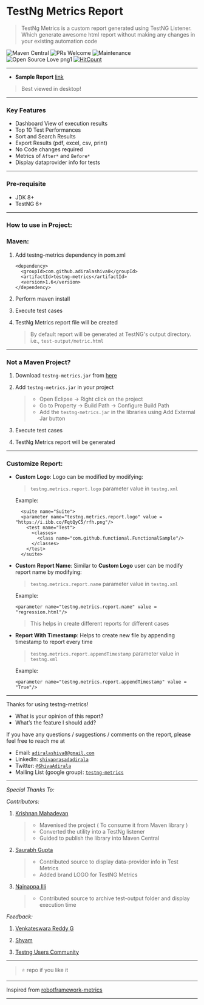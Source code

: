 # TestNg Metrics Report

 > TestNg Metrics is a custom report generated using TestNG Listener. Which generate awesome html report without making any changes in your existing automation code

![Maven Central](https://img.shields.io/maven-central/v/com.github.adiralashiva8/testng-metrics.svg?label=Maven%20Central)
![PRs Welcome](https://img.shields.io/badge/PRs-welcome-brightgreen.svg?style=flat-square)
![Maintenance](https://img.shields.io/badge/Maintained%3F-yes-green.svg)
![Open Source Love png1](https://badges.frapsoft.com/os/v1/open-source.png?v=103)
[![HitCount](http://hits.dwyl.io/adiralashiva8/testng-metrics.svg)](http://hits.dwyl.io/adiralashiva8/testng-metrics)

---

  - __Sample Report__ [link](https://testng-metrics.netlify.com/)
  > Best viewed in desktop!

---

### Key Features

 - Dashboard View of execution results
 - Top 10 Test Performances
 - Sort and Search Results
 - Export Results (pdf, excel, csv, print)
 - No Code changes required
 - Metrics of `After*` and `Before*`
 - Display dataprovider info for tests

---

### Pre-requisite

 - JDK 8+
 - TestNG 6+

---

### How to use in Project:

### Maven:

1. Add testng-metrics dependency in pom.xml
   ```
   <dependency>
     <groupId>com.github.adiralashiva8</groupId>
     <artifactId>testng-metrics</artifactId>
     <version>1.6</version>
   </dependency>
   ```
2. Perform maven install

3. Execute test cases

4. TestNg Metrics report file will be created
   > By default report will be generated at TestNG's output directory. i.e., `test-output/metric.html`

---

### Not a Maven Project?

1. Download `testng-metrics.jar` from [here](https://oss.sonatype.org/service/local/repositories/releases/content/com/github/adiralashiva8/testng-metrics/1.6/testng-metrics-1.6.jar)

2. Add `testng-metrics.jar` in your project
   > - Open Eclipse → Right click on the project
   > - Go to Property → Build Path → Configure Build Path
   > - Add the `testng-metrics.jar` in the libraries using Add External Jar button

3. Execute test cases

4. TestNg Metrics report will be generated

---

### Customize Report:

 - __Custom Logo__: Logo can be modified by modifying:

   > `testng.metrics.report.logo` parameter value in `testng.xml`

    Example:
    ```
      <suite name="Suite">
      <parameter name="testng.metrics.report.logo" value = "https://i.ibb.co/FqtQyC5/rfh.png"/>
        <test name="Test">
          <classes>
            <class name="com.github.functional.FunctionalSample"/>
          </classes>
        </test>
      </suite>
    ```


 - __Custom Report Name__: Similar to __Custom Logo__ user can be modify report name by modifying:

   > `testng.metrics.report.name` parameter value in `testng.xml`

    Example:
    ```
    <parameter name="testng.metrics.report.name" value = "regression.html"/>
    ```
    > This helps in create different reports for different cases


 - __Report With Timestamp__: Helps to create new file by appending timestamp to report every time

   > `testng.metrics.report.appendTimestamp` parameter value in `testng.xml`

     Example:
     ```
     <parameter name="testng.metrics.report.appendTimestamp" value = "True"/>
     ```

---

Thanks for using testng-metrics!

 - What is your opinion of this report?
 - What’s the feature I should add?

If you have any questions / suggestions / comments on the report, please feel free to reach me at

 - Email: <a href="mailto:adiralashiva8@gmail.com?Subject=Testng%20Metrics" target="_blank">`adiralashiva8@gmail.com`</a> 
 - LinkedIn: <a href="https://www.linkedin.com/in/shivaprasadadirala/" target="_blank">`shivaprasadadirala`</a>
 - Twitter: <a href="https://twitter.com/ShivaAdirala" target="_blank">`@ShivaAdirala`</a>
 - Mailing List (google group): <a href="https://groups.google.com/forum/embed/?place=forum/testng-metrics" target="_blank">`testng-metrics`</a>

---

*Special Thanks To:*

*Contributors:*

1. [Krishnan Mahadevan](https://www.linkedin.com/in/krmahadevan/)
    > - Mavenised the project ( To consume it from Maven library )
    > - Converted the utility into a TestNg listener
    > - Guided to publish the library into Maven Central

2. [Saurabh Gupta](https://www.linkedin.com/in/saurabh-gupta-24769929/)
    > - Contributed source to display data-provider info in Test Metrics
    > - Added brand LOGO for TestNG Metrics

3. [Nainappa Illi](https://www.linkedin.com/in/nainappa-illi-97673231/)
    > - Contributed source to archive test-output folder and display execution time

*Feedback:*

1. [Venkateswara Reddy G](https://www.linkedin.com/in/gvreddyreddy/)

2. [Shyam]()

2. [Testng Users Community](https://groups.google.com/forum/#!forum/testng-users)

---

  > :star: repo if you like it

---

Inspired from [robotframework-metrics](https://github.com/adiralashiva8/robotframework-metrics)

---
